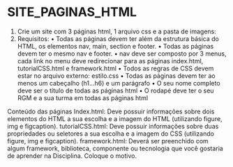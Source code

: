 # SITE_PAGINAS_HTML
1. Crie um site com 3 páginas html, 1 arquivo css e a pasta de imagens:
2. Requisitos:
• Todas as páginas devem ter além da estrutura básica do HTML, os elementos nav, main, section e footer.
• Todas as páginas devem ter o mesmo nav e footer.
• nav deve ser composto por 3 menus, cada link no menu deve redirecionar para as páginas index.html, tutorialCSS.html e framework.html
• Todos as regras de CSS devem estar no arquivo externo: estilo.css
• Todas as páginas devem ter ao menos um cabeçalho (h1...h6) e um parágrafo
• O seu nome completo deve ser o título de todas as páginas html
• O rodapé deve ter o seu RGM e a sua turma em todas as páginas html

Conteúdo das páginas
Index.html: Deve possuir informações sobre dois elementos do HTML a sua escolha e a imagem do HTML (utilizando figure, img e figcaption).
tutorialCSS.html: Deve possuir informações sobre duas propriedades ou seletores a sua escolha e a imagem do CSS (utilizando figure, img e figcaption).
framework.html: Deverá ser preenchido com algum framework, biblioteca, componente ou tecnologia que você gostaria de aprender na Disciplina. Coloque o motivo.
